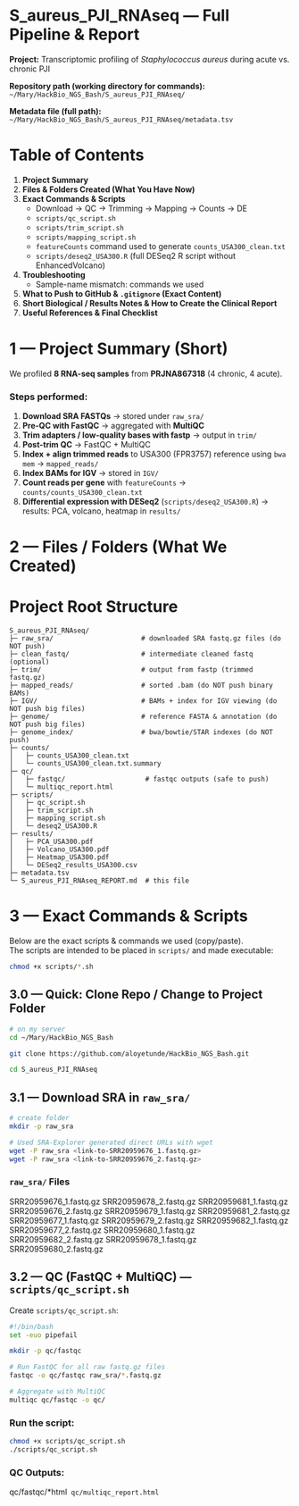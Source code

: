 # S_aureus_PJI_RNAseq — Full Pipeline & Report

**Project:** Transcriptomic profiling of *Staphylococcus aureus* during acute vs. chronic PJI  

**Repository path (working directory for commands):**  
`~/Mary/HackBio_NGS_Bash/S_aureus_PJI_RNAseq/`

**Metadata file (full path):**  
`~/Mary/HackBio_NGS_Bash/S_aureus_PJI_RNAseq/metadata.tsv`

# Table of Contents

1. **Project Summary**  
2. **Files & Folders Created (What You Have Now)**  
3. **Exact Commands & Scripts**  
   - Download → QC → Trimming → Mapping → Counts → DE  
   - `scripts/qc_script.sh`  
   - `scripts/trim_script.sh`  
   - `scripts/mapping_script.sh`  
   - `featureCounts` command used to generate `counts_USA300_clean.txt`  
   - `scripts/deseq2_USA300.R` (full DESeq2 R script without EnhancedVolcano)  
4. **Troubleshooting**  
   - Sample-name mismatch: commands we used  
5. **What to Push to GitHub & `.gitignore` (Exact Content)**  
6. **Short Biological / Results Notes & How to Create the Clinical Report**  
7. **Useful References & Final Checklist**

# 1 — Project Summary (Short)

We profiled **8 RNA-seq samples** from **PRJNA867318** (4 chronic, 4 acute).  

### Steps performed:
1. **Download SRA FASTQs** → stored under `raw_sra/`  
2. **Pre-QC with FastQC** → aggregated with **MultiQC**  
3. **Trim adapters / low-quality bases with fastp** → output in `trim/`  
4. **Post-trim QC** → FastQC + MultiQC  
5. **Index + align trimmed reads** to USA300 (FPR3757) reference using `bwa mem` → `mapped_reads/`  
6. **Index BAMs for IGV** → stored in `IGV/`  
7. **Count reads per gene** with `featureCounts` → `counts/counts_USA300_clean.txt`  
8. **Differential expression with DESeq2** (`scripts/deseq2_USA300.R`) → results: PCA, volcano, heatmap in `results/`  

# 2 — Files / Folders (What We Created)

# Project Root Structure

```text
S_aureus_PJI_RNAseq/
├─ raw_sra/                      # downloaded SRA fastq.gz files (do NOT push)
├─ clean_fastq/                  # intermediate cleaned fastq (optional)
├─ trim/                         # output from fastp (trimmed fastq.gz)
├─ mapped_reads/                 # sorted .bam (do NOT push binary BAMs)
├─ IGV/                          # BAMs + index for IGV viewing (do NOT push big files)
├─ genome/                       # reference FASTA & annotation (do NOT push big files)
├─ genome_index/                 # bwa/bowtie/STAR indexes (do NOT push)
├─ counts/
│   ├─ counts_USA300_clean.txt
│   └─ counts_USA300_clean.txt.summary
├─ qc/
│   ├─ fastqc/                    # fastqc outputs (safe to push)
│   └─ multiqc_report.html
├─ scripts/
│   ├─ qc_script.sh
│   ├─ trim_script.sh
│   ├─ mapping_script.sh
│   └─ deseq2_USA300.R
├─ results/
│   ├─ PCA_USA300.pdf
│   ├─ Volcano_USA300.pdf
│   ├─ Heatmap_USA300.pdf
│   └─ DESeq2_results_USA300.csv
├─ metadata.tsv
└─ S_aureus_PJI_RNAseq_REPORT.md  # this file
```

# 3 — Exact Commands & Scripts

Below are the exact scripts & commands we used (copy/paste).  
The scripts are intended to be placed in `scripts/` and made executable:

```bash
chmod +x scripts/*.sh
```

## 3.0 — Quick: Clone Repo / Change to Project Folder

```bash
# on my server 
cd ~/Mary/HackBio_NGS_Bash

git clone https://github.com/aloyetunde/HackBio_NGS_Bash.git

cd S_aureus_PJI_RNAseq
```
## 3.1 — Download SRA in `raw_sra/`

```bash
# create folder
mkdir -p raw_sra

# Used SRA-Explorer generated direct URLs with wget
wget -P raw_sra <link-to-SRR20959676_1.fastq.gz>
wget -P raw_sra <link-to-SRR20959676_2.fastq.gz>
```
### `raw_sra/` Files

SRR20959676_1.fastq.gz SRR20959678_2.fastq.gz SRR20959681_1.fastq.gz
SRR20959676_2.fastq.gz SRR20959679_1.fastq.gz SRR20959681_2.fastq.gz
SRR20959677_1.fastq.gz SRR20959679_2.fastq.gz SRR20959682_1.fastq.gz
SRR20959677_2.fastq.gz SRR20959680_1.fastq.gz SRR20959682_2.fastq.gz
SRR20959678_1.fastq.gz SRR20959680_2.fastq.gz

## 3.2 — QC (FastQC + MultiQC) — `scripts/qc_script.sh`

Create `scripts/qc_script.sh`:

```bash
#!/bin/bash
set -euo pipefail

mkdir -p qc/fastqc

# Run FastQC for all raw fastq.gz files
fastqc -o qc/fastqc raw_sra/*.fastq.gz

# Aggregate with MultiQC
multiqc qc/fastqc -o qc/
```
### Run the script:
```bash
chmod +x scripts/qc_script.sh
./scripts/qc_script.sh
```


### QC Outputs:

qc/fastqc/*html`
qc/multiqc_report.html`


